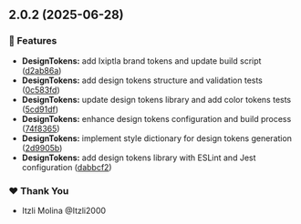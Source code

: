 ## 2.0.2 (2025-06-28)

### 🚀 Features

- **DesignTokens:** add Ixiptla brand tokens and update build script ([d2ab86a](https://github.com/codigo-obsidiana/toolkit/commit/d2ab86a))
- **DesignTokens:** add design tokens structure and validation tests ([0c583fd](https://github.com/codigo-obsidiana/toolkit/commit/0c583fd))
- **DesignTokens:** update design tokens library and add color tokens tests ([5cd91df](https://github.com/codigo-obsidiana/toolkit/commit/5cd91df))
- **DesignTokens:** enhance design tokens configuration and build process ([74f8365](https://github.com/codigo-obsidiana/toolkit/commit/74f8365))
- **DesignTokens:** implement style dictionary for design tokens generation ([2d9905b](https://github.com/codigo-obsidiana/toolkit/commit/2d9905b))
- **DesignTokens:** add design tokens library with ESLint and Jest configuration ([dabbcf2](https://github.com/codigo-obsidiana/toolkit/commit/dabbcf2))

### ❤️ Thank You

- Itzli Molina @Itzli2000
